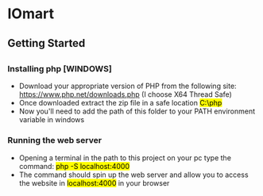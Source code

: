 <h1>
IOmart
</h1>

<h2>Getting Started<h2/>

<h3> Installing php [WINDOWS]</h3>

<ul>
<li>
Download your appropriate version of PHP from the following site: 
<a href="https://www.php.net/downloads.php">https://www.php.net/downloads.php</a> (I choose X64 Thread Safe)
</li>
<li>
Once downloaded extract the zip file in a safe location <mark>C:\php</mark>
</li>
<li>Now you'll need to add the path of this folder to your PATH environment variable in windows</li>
</ul>

<h3>Running the web server</h3>
<ul>
<li>Opening a terminal in the path to this project on your pc type the command: <mark>php -S localhost:4000</mark></li>
<li>The command should spin up the web server and allow you to access the website in <mark>localhost:4000</mark> in your browser</li>
</ul>